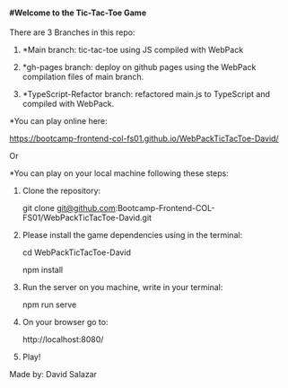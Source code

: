 ####  #Welcome to the Tic-Tac-Toe Game ##### 

There are 3 Branches in this repo:

1. *Main branch: tic-tac-toe using JS compiled with WebPack

2. *gh-pages branch: deploy on github pages using the WebPack compilation files of main branch.

3. *TypeScript-Refactor branch: refactored main.js to TypeScript and compiled with WebPack.



*You can play online here:

https://bootcamp-frontend-col-fs01.github.io/WebPackTicTacToe-David/

Or

*You can play on your local machine following these steps:
1. Clone the repository:

    git clone git@github.com:Bootcamp-Frontend-COL-FS01/WebPackTicTacToe-David.git

2. Please install the game dependencies using in the terminal:
    
    cd WebPackTicTacToe-David

    npm install

3. Run the server on you machine, write in your terminal: 

    npm run serve

4. On your browser go to: 

    http://localhost:8080/

5. Play!


Made by: David Salazar

